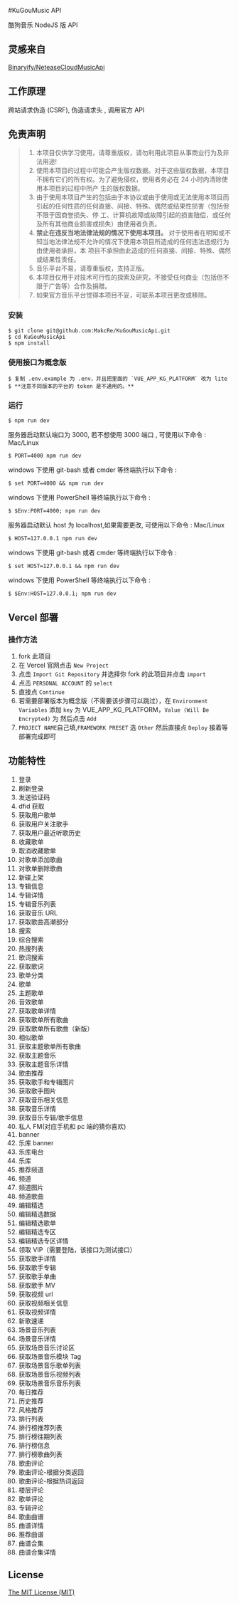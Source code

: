 #KuGouMusic API

酷狗音乐 NodeJS 版 API

## 灵感来自

[Binaryify/NeteaseCloudMusicApi](https://github.com/Binaryify/NeteaseCloudMusicApi)

## 工作原理

跨站请求伪造 (CSRF), 伪造请求头 , 调用官方 API

## 免责声明

> 1. 本项目仅供学习使用，请尊重版权，请勿利用此项目从事商业行为及非法用途!
> 2. 使用本项目的过程中可能会产生版权数据。对于这些版权数据，本项目不拥有它们的所有权。为了避免侵权，使用者务必在 24 小时内清除使用本项目的过程中所产
>    生的版权数据。
> 3. 由于使用本项目产生的包括由于本协议或由于使用或无法使用本项目而引起的任何性质的任何直接、间接、特殊、偶然或结果性损害（包括但不限于因商誉损失、停
>    工、计算机故障或故障引起的损害赔偿，或任何及所有其他商业损害或损失）由使用者负责。
> 4. **禁止在违反当地法律法规的情况下使用本项目。** 对于使用者在明知或不知当地法律法规不允许的情况下使用本项目所造成的任何违法违规行为由使用者承担，本
>    项目不承担由此造成的任何直接、间接、特殊、偶然或结果性责任。
> 5. 音乐平台不易，请尊重版权，支持正版。
> 6. 本项目仅用于对技术可行性的探索及研究，不接受任何商业（包括但不限于广告等）合作及捐赠。
> 7. 如果官方音乐平台觉得本项目不妥，可联系本项目更改或移除。

### 安装

```shell
$ git clone git@github.com:MakcRe/KuGouMusicApi.git
$ cd KuGouMusicApi
$ npm install
```

### 使用接口为概念版

```
$ 复制 .env.example 为 .env，并且把里面的 `VUE_APP_KG_PLATFORM` 改为 lite
$ **注意不同版本的平台的 token 是不通用的。**
```

### 运行

```shell
$ npm run dev
```

服务器启动默认端口为 3000, 若不想使用 3000 端口 , 可使用以下命令 : Mac/Linux

```shell
$ PORT=4000 npm run dev
```

windows 下使用 git-bash 或者 cmder 等终端执行以下命令 :

```shell
$ set PORT=4000 && npm run dev
```

windows 下使用 PowerShell 等终端执行以下命令 :

```shell
$ $Env:PORT=4000; npm run dev
```

服务器启动默认 host 为 localhost,如果需要更改, 可使用以下命令 : Mac/Linux

```shell
$ HOST=127.0.0.1 npm run dev
```

windows 下使用 git-bash 或者 cmder 等终端执行以下命令 :

```shell
$ set HOST=127.0.0.1 && npm run dev
```

windows 下使用 PowerShell 等终端执行以下命令 :

```shell
$ $Env:HOST=127.0.0.1; npm run dev
```

## Vercel 部署

### 操作方法

1. fork 此项目
2. 在 Vercel 官网点击 `New Project`
3. 点击 `Import Git Repository` 并选择你 fork 的此项目并点击 `import`
4. 点击 `PERSONAL ACCOUNT` 的 `select`
5. 直接点 `Continue`
6. 若需要部署版本为概念版（不需要该步骤可以跳过），在 `Environment Variables` 添加 `key` 为 VUE_APP_KG_PLATFORM，`Value (Will Be Encrypted)` 为 然后点击 `Add`
7. `PROJECT NAME`自己填,`FRAMEWORK PRESET` 选 `Other` 然后直接点 `Deploy` 接着等部署完成即可

## 功能特性

1. 登录
2. 刷新登录
3. 发送验证码
4. dfid 获取
5. 获取用户歌单
6. 获取用户关注歌手
7. 获取用户最近听歌历史
8. 收藏歌单
9. 取消收藏歌单
10. 对歌单添加歌曲
11. 对歌单删除歌曲
12. 新碟上架
13. 专辑信息
14. 专辑详情
15. 专辑音乐列表
16. 获取音乐 URL
17. 获取歌曲高潮部分
18. 搜索
19. 综合搜索
20. 热搜列表
21. 歌词搜索
22. 获取歌词
23. 歌单分类
24. 歌单
25. 主题歌单
26. 音效歌单
27. 获取歌单详情
28. 获取歌单所有歌曲
29. 获取歌单所有歌曲（新版）
30. 相似歌单
31. 获取主题歌单所有歌曲
32. 获取主题音乐
33. 获取主题音乐详情
34. 歌曲推荐
35. 获取歌手和专辑图片
36. 获取歌手图片
37. 获取音乐相关信息
38. 获取音乐详情
39. 获取音乐专辑/歌手信息
40. 私人 FM(对应手机和 pc 端的猜你喜欢)
41. banner
42. 乐库 banner
43. 乐库电台
44. 乐库
45. 推荐频道
46. 频道
47. 频道图片
48. 频道歌曲
49. 编辑精选
50. 编辑精选数据
51. 编辑精选歌单
52. 编辑精选专区
53. 编辑精选专区详情
54. 领取 VIP（需要登陆，该接口为测试接口）
55. 获取歌手详情
56. 获取歌手专辑
57. 获取歌手单曲
58. 获取歌手 MV
59. 获取视频 url
60. 获取视频相关信息
61. 获取视频详情
62. 新歌速递
63. 场景音乐列表
64. 场景音乐详情
65. 获取场景音乐讨论区
66. 获取场景音乐模块 Tag
67. 获取场景音乐歌单列表
68. 获取场景音乐视频列表
69. 获取场景音乐音乐列表
70. 每日推荐
71. 历史推荐
72. 风格推荐
73. 排行列表
74. 排行榜推荐列表
75. 排行榜往期列表
76. 排行榜信息
77. 排行榜歌曲列表
78. 歌曲评论
79. 歌曲评论-根据分类返回
80. 歌曲评论-根据热词返回
81. 楼层评论
82. 歌单评论
83. 专辑评论
84. 歌曲曲谱
85. 曲谱详情
86. 推荐曲谱
87. 曲谱合集
88. 曲谱合集详情

## License

[The MIT License (MIT)](https://github.com/MakcRe/KuGouMusicApi/blob/main/LICENSE)
